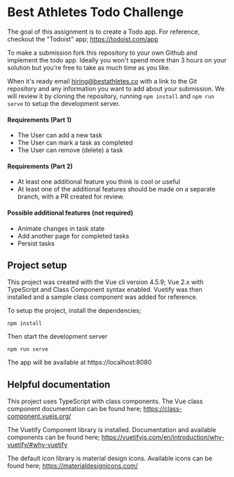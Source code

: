 # Best Athletes Todo Challenge

The goal of this assignment is to create a Todo app. For reference, checkout the "Todoist" app; https://todoist.com/app

To make a submission fork this repository to your own Github and implement the todo app. Ideally you won't spend more than 3 hours on your solution but you're free to take as much time as you like.

When it's ready email hiring@bestathletes.co with a link to the Git repository and any information you want to add about your submission. We will review it by cloning the repository, running `npm install` and `npm run serve` to setup the development server.

#### Requirements (Part 1)
- The User can add a new task
- The User can mark a task as completed
- The User can remove (delete) a task

#### Requirements (Part 2)
- At least one additional feature you think is cool or useful
- At least one of the additional features should be made on a separate branch, with a PR created for review.

#### Possible additional features (not required)
- Animate changes in task state
- Add another page for completed tasks
- Persist tasks

## Project setup

This project was created with the Vue cli version 4.5.9; Vue 2.x with TypeScript and Class Component syntax enabled. Vuetify was then installed and a sample class component was added for reference.

To setup the project, install the dependencies;

```
npm install
```

Then start the development server
```
npm run serve
```

The app will be available at https://localhost:8080

## Helpful documentation

This project uses TypeScript with class components. The Vue class component documentation can be found here; https://class-component.vuejs.org/

The Vuetify Component library is installed. Documentation and available components can be found here; https://vuetifyjs.com/en/introduction/why-vuetify/#why-vuetify

The default icon library is material design icons. Available icons can be found here; https://materialdesignicons.com/


